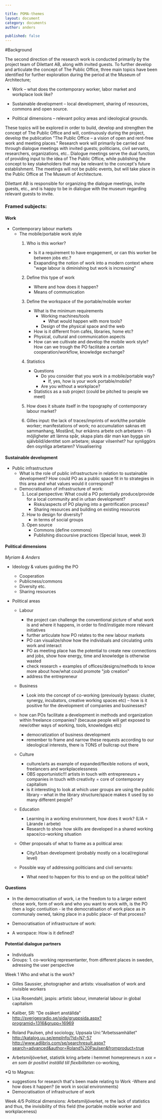 ```yaml
---

title: POMA-themes  
layout: document  
category: documents   
author: anders

published: false
---
```


#Background

The second direction of the research work is conducted primarily by the project team of Dilettant AB, along with invited guests. To further develop and articulate the concept of The Public Office, three main topics have been identified for further exploration during the period at the Museum of Architecture;

* Work – what does the contemporary worker, labor market and workplace look like?

* Sustainable development – local development, sharing of resources, commons and open source.

* Political dimensions – relevant policy areas and ideological grounds.

These topics will be explored in order to build, develop and strengthen the concept of The Public Office and will, continuously during the project, develop the publication "The Public Office – a vision of open and rent-free work and meeting places." Research work will primarily be carried out through dialogue meetings with invited guests; politicians, civil servants, researchers, organizations, etc.. Dialogue meetings serve the dual function of providing input to the idea of The Public Office, while publishing the concept to key stakeholders that may be relevant to the concept's future establishment. The meetings will not be public events, but will take place in the Public Office at The Museum of Architecture.

Dilettant AB is responsible for organizing the dialogue meetings, invite guests, etc., and is happy to be in dialogue with the museum regarding relevant guests to invite.

### Framed subjects:

#### Work

* Contemporary labour markets
	* The mobile/portable work style
		1. Who is this worker?  
			* Is it a requirement to have engagement, or can this worker be between jobs etc.?
            * Exapanding the notion of work into a modern context where "wage labour is diminishing but work is increasing" 
		2. Define this type of work
			* Where and how does it happen?
			* Means of communication
		3. Define the workspace of the portable/mobile worker
			* What is the minimum requirements
				* Working machines/tools
					* What would happen with more tools?
				* Design of the physical space and the web
			* How is it different from cafés, libraries, home etc?
			* Physical, cultural and communication aspects
			* How can we cultivate and develop the mobile work style? How can we trough the PO facilitate a certain cooperation/workflow, knowledge exchange?
		4. Statistics
			* Questions
				* Do you consider that you work in a mobile/portable way?
                	* If, yes, how is your work portable/mobile?
				* Are you without a workplace?
			* Statistics as a sub project (could be pitched to people we meet)
		5. How does it situate itself in the topography of contemporary labour market?
          
        6. Gilles input: the lack of traces/imprints of work/the portable worker; manifestations of work; no accumulation
        saknas ett sammanhang, Mostånd, hur erkänns arbete och arbetaren - få möjligheter att lämna spår, skapa plats där man kan bygga sin självbild/identitet som arbetare; skapar vilsenhet?
        hur synliggörs den osynliga arbetaren? Visualisering

#### Sustainable development

* Public infrastructure
	* What is the role of public infrastructure in relation to sustainable development? How could PO as a public space fit in to strategies in this area and what values would it correspond? 
    * Democratisation of infrastructure of work:
		1. Local perspective: What could a PO potentially produce/provide for a local community and in urban development?
        	* Risks/aspects of PO playing into a gentrification process?
			* Sharing resources and building on existing resources
		2. How to design for diversity?
    		* in terms of social groups
		3. Open source
			* Commons (define commons)
			* Publishing discoursive practices (Special Issue, week 3)

#### Political dimensions
*Myriam & Anders*

* Ideology & values guiding the PO
	* Cooperation
	* Publicness/commons
	* Diversity etc.
    * Sharing resources
    
* Political areas
	* Labour
    	* the project can challenge the conventional picture of what work is and where it happens, in order to find/instigate more relevant initiatives
		* further articulate how PO relates to the new labour markets
		* PO can visualize/show how the individuals and circulating units work and interact
		* PO as meeting place has the potential to create new connections and jobs, show how energy, time and knowledge is otherwise wasted 
		* check research + examples of offices/designs/methods to know more about how/what could promote "job creation"
		* address the entrepreneur
        
	* Business
    	* Look into the concept of co-working (previously bypass: cluster, synergy, incubators, creative working spaces
 etc) – how is it positive for the development of companies and businesses? 
	* how can POs facilitate a development in methods and organization within freelance companies? (because people will get exposed to new/other ways of working, tools, knowledges etc)
		* democratization of business development
		* remember to frame and narrow these requests according to our ideological interests, there is TONS of bullcrap out there
        
	* Culture
    	* culture/arts as example of expanded/flexible notions of work, freelancers and workplacelessness
		* OBS opportunistic!!! artists in touch with entrepreneurs + companies in touch with creativity = core of contemporary capitalism
		* is it interesting to look at which user groups are using the public library – what in the library structure/space makes it used by so many different people?
        
	* Education
		* Learning in a working environment, how does it work? (LIA = Lärande i arbete) 
		* Research to show how skills are developed in a shared working space/co-working situation
        
	* Other proposals of what to frame as a political area:
		* City/Urban development (probably mostly on a local/regional level)

	* Possible way of addressing politicians and civil servants:
		* What need to happen for this to end up on the political table?

#### Questions
    
 * In the democratisation of work, i.e the freedom to to a larger extent chose work, form of work and who you want to work with, is the PO then a logic contiuition - ie the democratisation of work place as in communaly owned, taking place in a public place- of that process? 

* Democratisation of infrastructure of work:

* A worspace: How is it defined? 

#### Potential dialogue partners
 * Individuals
 * Groups: 1. co-working representanter, from different places in sweden, adressing the user perspective
 
 
Week 1 
Who and what is the work?
* Gilles Saussier, photographer and artists: visualisation of work and invisible workers
* Lisa Rosendahl, jaspis: artistic labour, immaterial labour in global capitalism
* Kaliber, SR: "De osäkert anställda" http://sverigesradio.se/sida/gruppsida.aspx?programid=1316&grupp=16969

* Roland Paulsen, phd sociology, Uppsala Uni:"Arbetssamhället"
http://katalog.uu.se/empInfo/?id=N7-57
http://www.adlibris.com/se/searchresult.aspx?search=advanced&author=Roland%20Paulsen&fromproduct=true

* Arbetsmiljöverket, statistik kring arbete i hemmet homepreneurs n
*xxx = en som är positivt inställd till flexibiliteten* co-working, 

*Q to Magnus: 
 * suggestions for research that's been made relating to Work -Where and how does it happen? (ie work in social environments) 
 * Democratisation of infrastructure of work
 

Week 4/5
Political dimensions:
Arbetsmiljöverket, re the lack of statistics and thus, the invisibility of this field
(the portable mobile worker and workplaceness) 





 
 
 
 
 
 
 
 
 
 
 
 
 